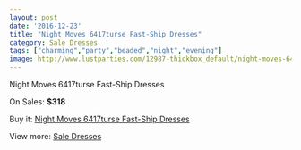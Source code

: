 ```yaml
---
layout: post
date: '2016-12-23'
title: "Night Moves 6417turse Fast-Ship Dresses"
category: Sale Dresses
tags: ["charming","party","beaded","night","evening"]
image: http://www.lustparties.com/12987-thickbox_default/night-moves-6417turse-fast-ship-dresses.jpg
---
```

Night Moves 6417turse Fast-Ship Dresses

On Sales: **$318**
<a href="https://www.lustparties.com/en/sale-dresses/4931-night-moves-6417turse-fast-ship-dresses.html"><amp-img layout="responsive" width="600" height="600" src="//www.lustparties.com/12987-thickbox_default/night-moves-6417turse-fast-ship-dresses.jpg" alt="Night Moves 6417turse Fast-Ship Dresses 0" /></a>
<a href="https://www.lustparties.com/en/sale-dresses/4931-night-moves-6417turse-fast-ship-dresses.html"><amp-img layout="responsive" width="600" height="600" src="//www.lustparties.com/12988-thickbox_default/night-moves-6417turse-fast-ship-dresses.jpg" alt="Night Moves 6417turse Fast-Ship Dresses 1" /></a>

Buy it: [Night Moves 6417turse Fast-Ship Dresses](https://www.lustparties.com/en/sale-dresses/4931-night-moves-6417turse-fast-ship-dresses.html "Night Moves 6417turse Fast-Ship Dresses")

View more: [Sale Dresses](https://www.lustparties.com/en/30-sale-dresses "Sale Dresses")